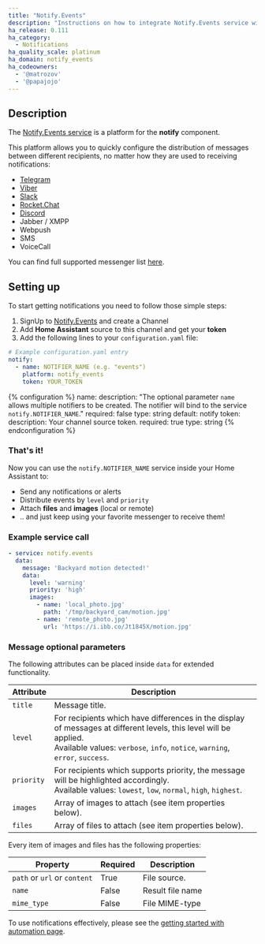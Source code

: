 ```yaml
---
title: "Notify.Events"
description: "Instructions on how to integrate Notify.Events service with your Home Assistant notifications."
ha_release: 0.111
ha_category:
  - Notifications
ha_quality_scale: platinum
ha_domain: notify_events
ha_codeowners:
  - '@matrozov'
  - '@papajojo'
---
```


## Description

The [Notify.Events service](https://notify.events/) is a platform for the **notify** component. 

This platform allows you to quickly configure the distribution of messages between different recipients, no matter how they are used to receiving notifications: 

- [Telegram](https://telegram.org/)
- [Viber](https://viber.com/)
- [Slack](https://slack.com/)
- [Rocket.Chat](https://rocket.chat/)
- [Discord](https://discordapp.com/)
- Jabber / XMPP
- Webpush
- SMS
- VoiceCall

You can find full supported messenger list [here](https://notify.events/features).

## Setting up

To start getting notifications you need to follow those simple steps:
 
1. SignUp to [Notify.Events](https://notify.events/) and create a Channel
2. Add **Home Assistant** source to this channel and get your **token**
3. Add the following lines to your `configuration.yaml` file:

```yaml
# Example configuration.yaml entry
notify:
  - name: NOTIFIER_NAME (e.g. "events")
    platform: notify_events
    token: YOUR_TOKEN
```

{% configuration %}
name:
  description: "The optional parameter `name` allows multiple notifiers to be created. The notifier will bind to the service `notify.NOTIFIER_NAME`."
  required: false
  type: string
  default: notify
token:
  description: Your channel source token.
  required: true
  type: string
{% endconfiguration %}


### That's it!

Now you can use the `notify.NOTIFIER_NAME` service inside your Home Assistant to:
- Send any notifications or alerts
- Distribute events by `level` and `priority`
- Attach **files** and **images** (local or remote)
- .. and just keep using your favorite messenger to receive them!

### Example service call

```yaml
- service: notify.events
  data:
    message: 'Backyard motion detected!'
    data:
      level: 'warning'
      priority: 'high'
      images:
        - name: 'local_photo.jpg'
          path: '/tmp/backyard_cam/motion.jpg'
        - name: 'remote_photo.jpg'
          url: 'https://i.ibb.co/Jt1845X/motion.jpg'
```

### Message optional parameters

The following attributes can be placed inside `data` for extended functionality.

| Attribute  | Description
| ---------- | -----------
| `title`    | Message title.
| `level`    | For recipients which have differences in the display of messages at different levels, this level will be applied.<br>Available values: `verbose`, `info`, `notice`, `warning`, `error`, `success`.
| `priority` | For recipients which supports priority, the message will be highlighted accordingly.<br>Available values: `lowest`, `low`, `normal`, `high`, `highest`.
| `images`   | Array of images to attach (see item properties below).
| `files`    | Array of files to attach (see item properties below).

Every item of images and files has the following properties:

| Property                     | Required | Description
| ---------------------------- | -------- | ----
| `path` or `url` or `content` | True     | File source.
| `name`                       | False    | Result file name
| `mime_type`                  | False    | File MIME-type

To use notifications effectively, please see the [getting started with automation page](/getting-started/automation/).
